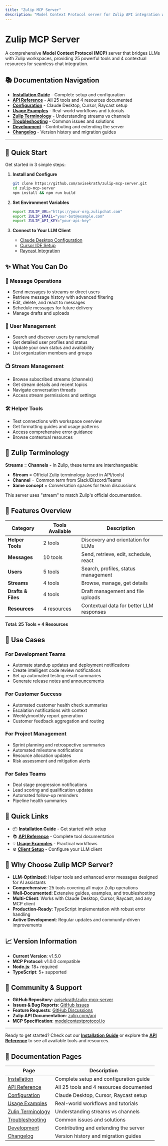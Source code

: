 ```yaml
---
title: "Zulip MCP Server"
description: "Model Context Protocol server for Zulip API integration with LLMs"
---
```


# Zulip MCP Server

A comprehensive **Model Context Protocol (MCP)** server that bridges LLMs with Zulip workspaces, providing 25 powerful tools and 4 contextual resources for seamless chat integration.

## 📚 Documentation Navigation

- **[Installation Guide](installation)** - Complete setup and configuration
- **[API Reference](api-reference)** - All 25 tools and 4 resources documented  
- **[Configuration](configuration)** - Claude Desktop, Cursor, Raycast setup
- **[Usage Examples](usage-examples)** - Real-world workflows and tutorials
- **[Zulip Terminology](zulip-terminology)** - Understanding streams vs channels
- **[Troubleshooting](troubleshooting)** - Common issues and solutions
- **[Development](development)** - Contributing and extending the server
- **[Changelog](changelog)** - Version history and migration guides

---

## 🚀 Quick Start

Get started in 3 simple steps:

1. **Install and Configure**
   ```bash
   git clone https://github.com/avisekrath/zulip-mcp-server.git
   cd zulip-mcp-server
   npm install && npm run build
   ```

2. **Set Environment Variables**
   ```bash
   export ZULIP_URL="https://your-org.zulipchat.com"
   export ZULIP_EMAIL="your-bot@example.com"
   export ZULIP_API_KEY="your-api-key"
   ```

3. **Connect to Your LLM Client**
   - [Claude Desktop Configuration](/configuration#claude-desktop)
   - [Cursor IDE Setup](/configuration#cursor-ide)
   - [Raycast Integration](/configuration#raycast)

## ✨ What You Can Do

### 💬 **Message Operations**
- Send messages to streams or direct users
- Retrieve message history with advanced filtering
- Edit, delete, and react to messages
- Schedule messages for future delivery
- Manage drafts and uploads

### 👥 **User Management**
- Search and discover users by name/email
- Get detailed user profiles and status
- Update your own status and availability
- List organization members and groups

### 📺 **Stream Management**
- Browse subscribed streams (channels)
- Get stream details and recent topics
- Navigate conversation threads
- Access stream permissions and settings

### 🛠️ **Helper Tools**
- Test connections with workspace overview
- Get formatting guides and usage patterns
- Access comprehensive error guidance
- Browse contextual resources

## 📖 **Zulip Terminology**

**Streams = Channels** - In Zulip, these terms are interchangeable:
- **Stream** = Official Zulip terminology (used in API/tools)
- **Channel** = Common term from Slack/Discord/Teams
- **Same concept** = Conversation spaces for team discussions

This server uses "stream" to match Zulip's official documentation.

## 🔧 **Features Overview**

| Category | Tools Available | Description |
|----------|----------------|-------------|
| **Helper Tools** | 2 tools | Discovery and orientation for LLMs |
| **Messages** | 10 tools | Send, retrieve, edit, schedule, react |
| **Users** | 5 tools | Search, profiles, status management |
| **Streams** | 4 tools | Browse, manage, get details |
| **Drafts & Files** | 4 tools | Draft management and file uploads |
| **Resources** | 4 resources | Contextual data for better LLM responses |

**Total: 25 Tools + 4 Resources**

## 🎯 **Use Cases**

### **For Development Teams**
- Automate standup updates and deployment notifications
- Create intelligent code review notifications
- Set up automated testing result summaries
- Generate release notes and announcements

### **For Customer Success**
- Automated customer health check summaries
- Escalation notifications with context
- Weekly/monthly report generation
- Customer feedback aggregation and routing

### **For Project Management**
- Sprint planning and retrospective summaries
- Automated milestone notifications
- Resource allocation updates
- Risk assessment and mitigation alerts

### **For Sales Teams**
- Deal stage progression notifications
- Lead scoring and qualification updates
- Automated follow-up reminders
- Pipeline health summaries

## 🔗 **Quick Links**

- 📦 **[Installation Guide](installation)** - Get started with setup
- 📚 **[API Reference](api-reference)** - Complete tool documentation  
- 💡 **[Usage Examples](usage-examples)** - Practical workflows
- ⚙️ **[Client Setup](configuration)** - Configure your LLM client

## 🌟 **Why Choose Zulip MCP Server?**

- **LLM-Optimized**: Helper tools and enhanced error messages designed for AI assistants
- **Comprehensive**: 25 tools covering all major Zulip operations
- **Well-Documented**: Extensive guides, examples, and troubleshooting
- **Multi-Client**: Works with Claude Desktop, Cursor, Raycast, and any MCP client
- **Production-Ready**: TypeScript implementation with robust error handling
- **Active Development**: Regular updates and community-driven improvements

## 📈 **Version Information**

- **Current Version**: v1.5.0
- **MCP Protocol**: v1.0.0 compatible
- **Node.js**: 18+ required
- **TypeScript**: 5+ supported

## 🤝 **Community & Support**

- **GitHub Repository**: [avisekrath/zulip-mcp-server](https://github.com/avisekrath/zulip-mcp-server)
- **Issues & Bug Reports**: [GitHub Issues](https://github.com/avisekrath/zulip-mcp-server/issues)
- **Feature Requests**: [GitHub Discussions](https://github.com/avisekrath/zulip-mcp-server/discussions)
- **Zulip API Documentation**: [zulip.com/api](https://zulip.com/api/)
- **MCP Specification**: [modelcontextprotocol.io](https://modelcontextprotocol.io/)

---

Ready to get started? Check out our **[Installation Guide](installation)** or explore the **[API Reference](api-reference)** to see all available tools and resources.

## 📖 **Documentation Pages**

| Page | Description |
|------|-------------|
| [Installation](installation) | Complete setup and configuration guide |
| [API Reference](api-reference) | All 25 tools and 4 resources documented |
| [Configuration](configuration) | Claude Desktop, Cursor, Raycast setup |
| [Usage Examples](usage-examples) | Real-world workflows and tutorials |
| [Zulip Terminology](zulip-terminology) | Understanding streams vs channels |
| [Troubleshooting](troubleshooting) | Common issues and solutions |
| [Development](development) | Contributing and extending the server |
| [Changelog](changelog) | Version history and migration guides |